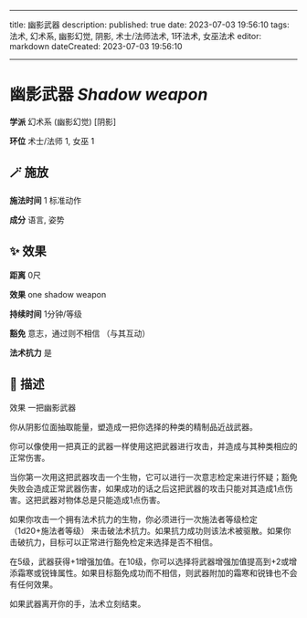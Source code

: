 
---
title: 幽影武器
description: 
published: true
date: 2023-07-03 19:56:10
tags: 法术, 幻术系, 幽影幻觉, 阴影, 术士/法师法术, 1环法术, 女巫法术
editor: markdown
dateCreated: 2023-07-03 19:56:10

---

# **幽影武器** *Shadow weapon*

**学派** 幻术系 (幽影幻觉) \[阴影\] 

**环位** 术士/法师 1, 女巫 1

## 🪄 施放

**施法时间** 1 标准动作

**成分** 语言, 姿势

## ✨ 效果  

**距离** 0尺 

**效果** one shadow weapon 

**持续时间** 1分钟/等级 

**豁免** 意志，通过则不相信 （与其互动）

**法术抗力** 是

## 📖 描述

效果          一把幽影武器

你从阴影位面抽取能量，塑造成一把你选择的种类的精制品近战武器。

你可以像使用一把真正的武器一样使用这把武器进行攻击，并造成与其种类相应的正常伤害。

当你第一次用这把武器攻击一个生物，它可以进行一次意志检定来进行怀疑；豁免失败会造成正常武器伤害，如果成功的话之后这把武器的攻击只能对其造成1点伤害。这把武器对物体总是只能造成1点伤害。

如果你攻击一个拥有法术抗力的生物，你必须进行一次施法者等级检定 （1d20+施法者等级） 来击破法术抗力。如果抗力成功则该法术被驱散。如果你击破抗力，目标可以正常进行豁免检定来选择是否不相信。

在5级，武器获得+1增强加值。在10级，你可以选择将武器增强加值提高到+2或增添霜寒或锐锋属性。如果目标豁免成功而不相信，则武器附加的霜寒和锐锋也不会有任何效果。

如果武器离开你的手，法术立刻结束。
    